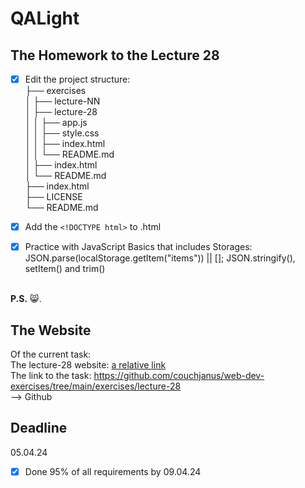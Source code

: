 # QALight
## The Homework to the Lecture 28

- [x] Edit the project structure:<br>
├── exercises<br>
│   ├── lecture-NN<br>
│   ├── lecture-28<br>
│   │   ├── app.js<br>
│   │   ├── style.css<br>
│   │   ├── index.html<br>
│   │   └── README.md<br>
│   ├── index.html <br>
│   └── README.md<br>
├── index.html<br>
├── LICENSE<br>
└── README.md<br>

- [x] Add the `<!DOCTYPE html>` to .html<br>
- [x] Practice with JavaScript Basics that includes Storages: JSON.parse(localStorage.getItem("items")) || []; JSON.stringify(), setItem() and trim()
<br><br>

**P.S.** 😸.

## The Website
Of the current task: <br>
The lecture-28 website: [a relative link](./index.html)<br>
The link to the task: https://github.com/couchjanus/web-dev-exercises/tree/main/exercises/lecture-28
<br />
--> Github

## Deadline
05.04.24 <br />

- [x] Done 95% of all requirements by 09.04.24
